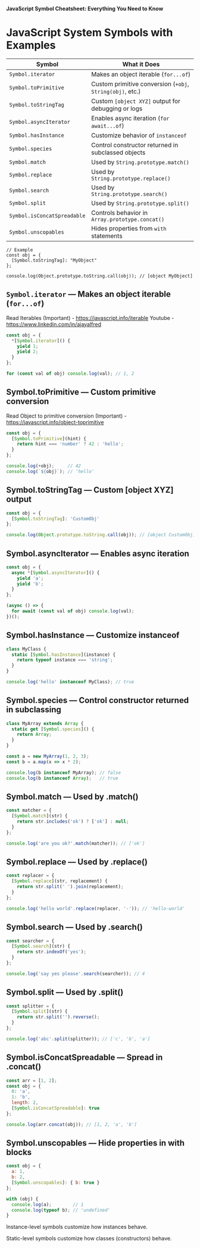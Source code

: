 **JavaScript Symbol Cheatsheet: Everything You Need to Know**
# JavaScript System Symbols with Examples

| **Symbol**                  | **What it Does**                                          |
|----------------------------|-----------------------------------------------------------|
| `Symbol.iterator`          | Makes an object iterable (`for...of`)                     |
| `Symbol.toPrimitive`       | Custom primitive conversion (`+obj`, `String(obj)`, etc.) |
| `Symbol.toStringTag`       | Custom `[object XYZ]` output for debugging or logs        |
| `Symbol.asyncIterator`     | Enables async iteration (`for await...of`)                |
| `Symbol.hasInstance`       | Customize behavior of `instanceof`                        |
| `Symbol.species`           | Control constructor returned in subclassed objects        |
| `Symbol.match`             | Used by `String.prototype.match()`                        |
| `Symbol.replace`           | Used by `String.prototype.replace()`                      |
| `Symbol.search`            | Used by `String.prototype.search()`                       |
| `Symbol.split`             | Used by `String.prototype.split()`                        |
| `Symbol.isConcatSpreadable`| Controls behavior in `Array.prototype.concat()`           |
| `Symbol.unscopables`       | Hides properties from `with` statements                   |

```javascipt
// Example
const obj = {
  [Symbol.toStringTag]: "MyObject"
};

console.log(Object.prototype.toString.call(obj)); // [object MyObject]
```

## `Symbol.iterator` — Makes an object iterable (`for...of`)
Read Iterables (Important) - https://javascript.info/iterable
Youtube - https://www.linkedin.com/in/ajayalfred 
```javascript
const obj = {
  *[Symbol.iterator]() {
    yield 1;
    yield 2;
  }
};

for (const val of obj) console.log(val); // 1, 2
```

## Symbol.toPrimitive — Custom primitive conversion
Read Object to primitive conversion (Important) - https://javascript.info/object-toprimitive 
```javascript
const obj = {
  [Symbol.toPrimitive](hint) {
    return hint === 'number' ? 42 : 'hello';
  }
};

console.log(+obj);     // 42
console.log(`${obj}`); // 'hello'

```

## Symbol.toStringTag — Custom [object XYZ] output
```javascript
const obj = {
  [Symbol.toStringTag]: 'CustomObj'
};

console.log(Object.prototype.toString.call(obj)); // [object CustomObj]

```

## Symbol.asyncIterator — Enables async iteration
```javascript
const obj = {
  async *[Symbol.asyncIterator]() {
    yield 'a';
    yield 'b';
  }
};

(async () => {
  for await (const val of obj) console.log(val);
})();

```

## Symbol.hasInstance — Customize instanceof
```javascript
class MyClass {
  static [Symbol.hasInstance](instance) {
    return typeof instance === 'string';
  }
}

console.log('hello' instanceof MyClass); // true

```

## Symbol.species — Control constructor returned in subclassing
```javascript
class MyArray extends Array {
  static get [Symbol.species]() {
    return Array;
  }
}

const a = new MyArray(1, 2, 3);
const b = a.map(x => x * 2);

console.log(b instanceof MyArray); // false
console.log(b instanceof Array);   // true
```

## Symbol.match — Used by .match()
```javascript
const matcher = {
  [Symbol.match](str) {
    return str.includes('ok') ? ['ok'] : null;
  }
};

console.log('are you ok?'.match(matcher)); // ['ok']
```

## Symbol.replace — Used by .replace()
```javascript
const replacer = {
  [Symbol.replace](str, replacement) {
    return str.split(' ').join(replacement);
  }
};

console.log('hello world'.replace(replacer, '-')); // 'hello-world'
```

## Symbol.search — Used by .search()
```javascript
const searcher = {
  [Symbol.search](str) {
    return str.indexOf('yes');
  }
};

console.log('say yes please'.search(searcher)); // 4
```

## Symbol.split — Used by .split()
```javascript
const splitter = {
  [Symbol.split](str) {
    return str.split('').reverse();
  }
};

console.log('abc'.split(splitter)); // ['c', 'b', 'a']

```

## Symbol.isConcatSpreadable — Spread in .concat()
```javascript
const arr = [1, 2];
const obj = {
  0: 'a',
  1: 'b',
  length: 2,
  [Symbol.isConcatSpreadable]: true
};

console.log(arr.concat(obj)); // [1, 2, 'a', 'b']

```

## Symbol.unscopables — Hide properties in with blocks
```javascript
const obj = {
  a: 1,
  b: 2,
  [Symbol.unscopables]: { b: true }
};

with (obj) {
  console.log(a);        // 1
  console.log(typeof b); // 'undefined'
}

```
Instance-level symbols customize how instances behave.

Static-level symbols customize how classes (constructors) behave.
